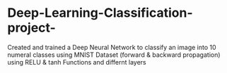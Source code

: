 # Deep-Learning-Classification-project-
Created and trained a Deep Neural Network to classify an image into 10 numeral classes using MNIST Dataset (forward &amp; backward propagation) using RELU &amp; tanh Functions and differnt layers
